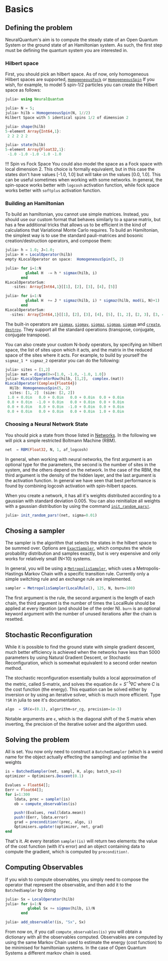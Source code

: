 # Basics

## Defining the problem

NeuralQuantum's aim is to compute the steady state of an Open Quantum System or the ground state of an Hamiltonian system. As such, the first step must be defining the quantum system you are interested in.

### Hilbert space

First, you should pick an hilbert space. As of now, only homogeneous Hilbert spaces are supported, [`HomogeneousFock`](@ref) or [`HomogeneousSpin`](@ref) If you wish, for example, to model 5 spin-1/2 particles you can create the Hilbert space as follows:

```julia
julia> using NeuralQuantum

julia> N = 5;
julia> hilb = HomogeneousSpin(N, 1//2)
Hilbert Space with 5 identical spins 1/2 of dimension 2

julia> shape(hilb)
5-element Array{Int64,1}:
 2 2 2 2 2

julia> state(hilb)
5-element Array{Float32,1}:
 -1.0 -1.0 -1.0 -1.0 -1.0
```

!!! Spin vs Fock Space
   You could also model the space as a Fock space with local dimension 2. This choice is formally equivalent, but in this case the states don't have values [-1.0, 1.0] but will take on the values [0.0, 1.0]. This can be useful sometimes when working with some networks. In general, the spin-space works better with `logcosh` activation function, while fock space works better with `softplus` activation function.


### Building an Hamiltonian

To build an hamiltonian, you cannot use simple matrices. Instead, you should use our custom format that behaves similarly to a sparse matrix, but has a few additional tricks that allows us to be efficient in the kind of calculations that Variational Monte Carlo requires.
To build an Hamiltonian, the simplest way is to use the standard pauli-matrices and bosonic creation/destruction operators, and compose them:

```julia
julia> h = 1.0; J=1.0;
julia> H = LocalOperator(hilb)
empty KLocalOperator on space:  HomogeneousSpin(5, 2)

julia> for i=1:N
         global H  -= h * sigmax(hilb, i)
       end
KLocalOperatorSum:
   -sites: Array{Int64,1}[[1], [2], [3], [4], [5]]

julia> for i=1:N
         global H  += J * sigmaz(hilb, i) * sigmaz(hilb, mod(i, N)+1)
       end
KLocalOperatorSum:
  -sites: Array{Int64,1}[[1], [2], [3], [4], [5], [1, 2], [2, 3], [3, 4], [4, 5], [1, 5]]
```

The built-in operators are [`sigmax`](@ref), [`sigmay`](@ref), [`sigmaz`](@ref), [`sigmap`](@ref),  [`sigmam`](@ref) and [`create`](@ref), [`destroy`](@ref). They support all the standard operations (transpose, conjugate, conjugate transpose).

You can also create your custom N-body operators, by specifying an hilbert space, the list of sites upon which it acts, and the matrix in the reduced space of the sites where it acts.
For example, to build by yourself the `sigmaz_1 * sigmaz_2` operator you can do the following:

```julia
julia> sites = [1,2]
julia> mat = diagm(0=>[1.0, -1.0, -1.0, 1.0])
julia> KLocalOperatorRow(hilb, [1,2],  complex.(mat))
KLocalOperator(Complex{Float64})
  Hilb: HomogeneousSpin(5, 2)
  sites: [1, 2]  (size: [2, 2])
 1.0 + 0.0im   0.0 + 0.0im   0.0 + 0.0im  0.0 + 0.0im
 0.0 + 0.0im  -1.0 + 0.0im   0.0 + 0.0im  0.0 + 0.0im
 0.0 + 0.0im   0.0 + 0.0im  -1.0 + 0.0im  0.0 + 0.0im
 0.0 + 0.0im   0.0 + 0.0im   0.0 + 0.0im  1.0 + 0.0im
```

### Choosing a Neural Network State

You should pick a state from those listed in [Networks](@ref). In the following we will pick a simple restricted Boltmann Machine (RBM).

```julia
net  = RBM(Float32, N, 1, af_logcosh)
```

In general, when working with neural networks, the first argument is an optional type for the parameters, the second is the number of sites in the system, and the others depend on the network. In the case of the RBM, the third argument is the density of the hidden layer, and the last argument is the activation function.
In general we have seen that best performance is found by combining logcosh activation with spin-hilbert spaces.

When you create a network, it has all it's weights distributed according to a gaussian with standard deviation 0.005.
You can also reinitialize all weights with a gaussian distribution by using the command [`init_random_pars!`](@ref).
```julia
julia> init_random_pars!(net, sigma=0.01)
```

## Chosing a sampler
The sampler is the algorithm that selects the states in the hilbert space to be
summed over. Options are [`ExactSampler`](@ref), which computes the whole probability distribution and samples exactly, but is very expensive and only works for relatively small (N<10) systems.

In general, you will be using a [`MetropolisSampler`](@ref), which uses a Metropolis-Hastings Markov Chain with a specific transition rule.
Currently only a simple switching rule and an exchange rule are implemented.
```julia
sampler = MetropolisSampler(LocalRule(), 125, N, burn=100)
```

The first argument is the rule, the second argument is the length of each chain, the third argument is the number of times the LocalRule should be applied at every iteration (and should be of the order N). `burn` is an optional keyword argument with the number of unused iterations after the chain is resetted.

## Stochastic Reconfiguration
While it is possible to find the ground state with simple gradient descent, much better efficiency is achieved when the networks have less than 5000 parameters by using Natural Gradient Descent, or Stochastic Reconfiguration, which is somewhat equivalent to a second order newton method.

The stochastic reconfiguration essentially builds a local approximation of the metric, called S-matrix, and solves the equation $\delta x = S^{-1} \nabla C$ where $C$ is the cost function (the energy). This equation can be solved either by inversion or by using an iterative solver, which is much more efficient. Type `?SR` in julia to see it's documentation.
```julia
algo  = SR(ϵ=(0.1), algorithm=sr_cg, precision=1e-3)
```

Notable arguments are `ϵ`, which is the diagonal shift of the S matrix when inverting, the precision of the iterative solver and the algorithm used.

## Solving the problem
All is set. You now only need to construct a `BatchedSampler` (which is a weird name for the object actually effecting the sampling) and optimise the weights

```julia
is = BatchedSampler(net, sampl, H, algo; batch_sz=8)
optimizer = Optimisers.Descent(0.1)

Evalues = Float64[];
Eerr = Float64[];
for i=1:300
    ldata, prec = sample!(is)
    ob = compute_observables(is)

    push!(Evalues, real(ldata.mean))
    push!(Eerr, ldata.error)
    grad = precondition!(prec, algo, i)
    Optimisers.update!(optimizer, net, grad)
end
```

That's it. At every iteration `sample!(is)` will return two elements: the value of the cost function (with it's error) and an object containing data to compute the gradient, which is computed by `precondition!`.

## Computing Observables
If you wish to compute observables, you simply need to compose the operator that represent the observable, and then add it to the `BatchedSampler` by doing
```julia
julia> Sx = LocalOperator(hilb)
julia> for i=1:N
          global Sx += sigmax(hilb, i)/N
       end

julia> add_observable!(is, "Sx", Sx)
```

From now on, if you call `compute_observables(is)` you will obtain a dictionary with all the observables computed.
Observables are computed by using the same Markov Chain used to estimate the energy (cost function) to be minimised for hamiltonian systems. In the case of Open Quantum Systems a different markov chain is used.

